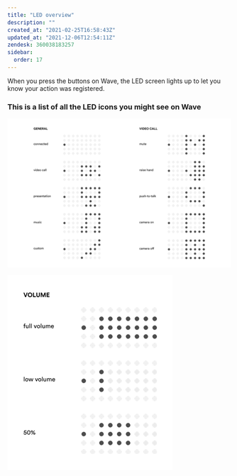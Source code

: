 ```yaml
---
title: "LED overview"
description: ""
created_at: "2021-02-25T16:58:43Z"
updated_at: "2021-12-06T12:54:11Z"
zendesk: 360038183257
sidebar:
  order: 17
---
```


When you press the buttons on Wave, the LED screen lights up to let you know your action was registered.

### This is a list of all the LED icons you might see on Wave

![](../../../assets/images/wave-for-work-led.png)

![](../../../assets/images/wave-for-work-led-volume.png)
